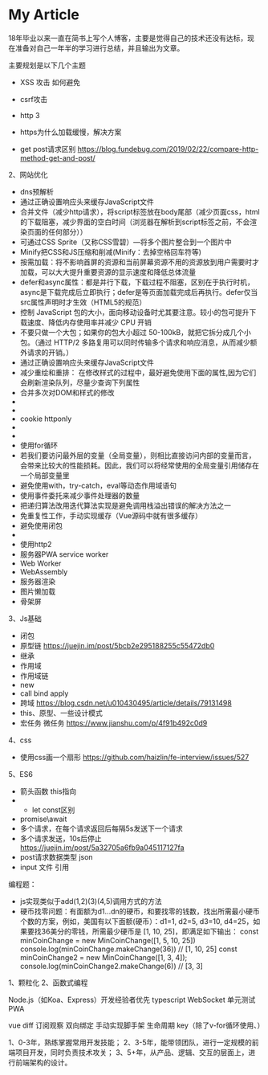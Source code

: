 # My Article



18年毕业以来一直在简书上写个人博客，主要是觉得自己的技术还没有达标，现在准备对自己一年半的学习进行总结，并且输出为文章。

主要规划是以下几个主题
+ XSS 攻击 如何避免
+ csrf攻击 




+ http 3
+ https为什么加载缓慢，解决方案
+ get post请求区别 https://blog.fundebug.com/2019/02/22/compare-http-method-get-and-post/




2、网站优化
+ dns预解析
+ 通过正确设置响应头来缓存JavaScript文件
+ 合并文件（减少http请求），将script标签放在body尾部（减少页面css，html的下载阻塞，减少界面的空白时间（浏览器在解析到script标签之前，不会渲染页面的任何部分））
+ 可通过CSS Sprite（又称CSS雪碧）—将多个图片整合到一个图片中
+ Minify把CSS和JS压缩和削减(Minify：去掉空格回车符等)
+ 按需加载：将不影响首屏的资源和当前屏幕资源不用的资源放到用户需要时才加载，可以大大提升重要资源的显示速度和降低总体流量
+ defer和async属性：都是并行下载，下载过程不阻塞，区别在于执行时机，async是下载完成后立即执行；defer是等页面加载完成后再执行。defer仅当src属性声明时才生效（HTML5的规范）
+ 控制 JavaScript 包的大小，面向移动设备时尤其要注意。较小的包可提升下载速度、降低内存使用率并减少 CPU 开销
+ 不要只做一个大包；如果你的包大小超过 50-100kB，就把它拆分成几个小包。（通过 HTTP/2 多路复用可以同时传输多个请求和响应消息，从而减少额外请求的开销。）
+ 通过正确设置响应头来缓存JavaScript文件
+ 减少重绘和重排： 在修改样式的过程中，最好避免使用下面的属性,因为它们会刷新渲染队列，尽量少查询下列属性
+ 合并多次对DOM和样式的修改
+ 
+ 
+ cookie httponly
+ 
+ 
+ 使用for循环
+ 若我们要访问最外层的变量（全局变量），则相比直接访问内部的变量而言，会带来比较大的性能损耗。因此，我们可以将经常使用的全局变量引用储存在一个局部变量里
+ 避免使用with，try-catch，eval等动态作用域语句
+ 使用事件委托来减少事件处理器的数量
+ 把递归算法改用迭代算法实现是避免调用栈溢出错误的解决方法之一
+ 免重复性工作，手动实现缓存（Vue源码中就有很多缓存）
+ 避免使用闭包
+ 
+ 使用http2
+ 服务器PWA service worker
+ Web Worker
+ WebAssembly
+ 服务器渲染
+ 图片懒加载
+ 骨架屏

3、Js基础
+ 闭包
+ 原型链 https://juejin.im/post/5bcb2e295188255c55472db0
+ 继承
+ 作用域
+ 作用域链
+ new
+ call bind apply
+ 跨域 https://blog.csdn.net/u010430495/article/details/79131498
+ this、原型、一些设计模式
+ 宏任务 微任务 https://www.jianshu.com/p/4f91b492c0d9

4、css
+ 使用css画一个扇形
https://github.com/haizlin/fe-interview/issues/527

5、ES6
+ 箭头函数 this指向
+ + let const区别
+ promise\await
+ 多个请求，在每个请求返回后每隔5s发送下一个请求
+ 多个请求发送，10s后停止 https://juejin.im/post/5a32705a6fb9a045117127fa
+ post请求数据类型 json
+ input 文件 引用

编程题：
+ js实现类似于add(1,2)(3)(4,5)调用方式的方法
+ 硬币找零问题：有面额为d1...dn的硬币，和要找零的钱数，找出所需最小硬币个数的方案，例如，美国有以下面额(硬币）：d1=1, d2=5, d3=10, d4=25，如果要找36美分的零钱，所需最少硬币是 [1, 10, 25]，即满足如下输出：
const minCoinChange = new MinCoinChange([1, 5, 10, 25])
console.log(minCoinChange.makeChange(36)) // [1, 10, 25]
const minCoinChange2 = new MinCoinChange([1, 3, 4]);
console.log(minCoinChange2.makeChange(6)) // [3, 3]

1、颗粒化
2、函数式编程

Node.js（如Koa、Express）开发经验者优先
typescript
WebSocket
单元测试
PWA

vue
diff
订阅观察
双向绑定
手动实现脚手架
生命周期
key（除了v-for循环使用、）


<!-- 职业规划 -->
1、0-3年，熟练掌握常用开发技能；
2、3-5年，能带领团队，进行一定规模的前端项目开发，同时负责技术攻关；
3、5+年，从产品、逻辑、交互的层面上，进行前端架构的设计。